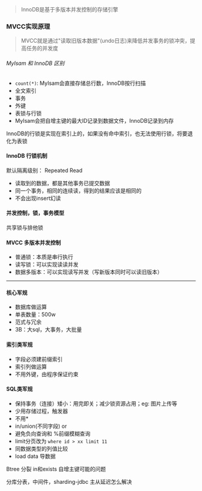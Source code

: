 > InnoDB是基于多版本并发控制的存储引擎

### MVCC实现原理

> MVCC就是通过"读取旧版本数据"(undo日志)来降低并发事务的锁冲突，提高任务的并发度



###### MyIsam 和 InnoDB 区别
- `count(*)`: MyIsam会直接存储总行数，InnoDB按行扫描
- 全文索引
- 事务
- 外键
- 表锁与行锁
- MyIsam会把自增主键的最大ID记录到数据文件，InnoDB记录到内存

InnoDB的行锁是实现在索引上的，如果没有命中索引，也无法使用行锁，将要退化为表锁

#### InnoDB 行锁机制
默认隔离级别： Repeated Read
- 读取到的数据，都是其他事务已提交数据
- 同一个事务，相同的连续读，得到的结果应该是相同的
- 不会出现insert幻读

#### 并发控制，锁，事务模型
共享锁与排他锁


#### MVCC 多版本并发控制
- 普通锁：本质是串行执行
- 读写锁：可以实现读读并发
- 数据多版本：可以实现读写并发（写新版本同时可以读旧版本）

---

#### 核心军规
- 数据库做运算
- 单表数量：500w
- 范式与冗余
- 3B：大sql，大事务，大批量

#### 索引类军规
- 字段必须建前缀索引
- 索引列做运算
- 不用外键，由程序保证约束

#### SQL类军规
- 保持事务（连接）矮小：用完即关；减少锁资源占用；eg: 图片上传等
- 少用存储过程，触发器
- 不用*
- in/union(不同字段) or
- 避免负向查询和 %前缀模糊查询
- limit分页改为 `where id > xx limit 11`
- 同数据类型的列值比较
- load data 导数据

Btree 分裂
in和exists
自增主键可能的问题

分库分表，中间件，sharding-jdbc
主从延迟怎么解决

